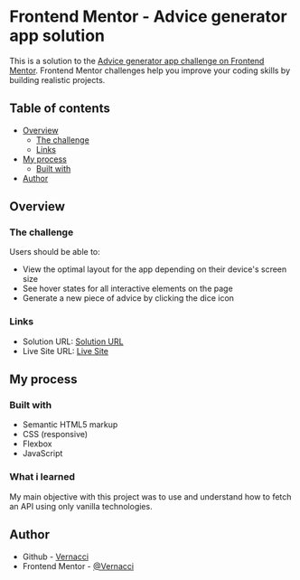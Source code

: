 # Frontend Mentor - Advice generator app solution

This is a solution to the [Advice generator app challenge on Frontend Mentor](https://www.frontendmentor.io/challenges/advice-generator-app-QdUG-13db). Frontend Mentor challenges help you improve your coding skills by building realistic projects.

## Table of contents

- [Overview](#overview)
  - [The challenge](#the-challenge)
  - [Links](#links)
- [My process](#my-process)
  - [Built with](#built-with)
- [Author](#author)

## Overview

### The challenge

Users should be able to:

- View the optimal layout for the app depending on their device's screen size
- See hover states for all interactive elements on the page
- Generate a new piece of advice by clicking the dice icon

### Links

- Solution URL: [Solution URL](https://github.com/Vernacci)
- Live Site URL: [Live Site](https://vernacci.github.io/advice-generator-app-main/)

## My process

### Built with

- Semantic HTML5 markup
- CSS (responsive)
- Flexbox
- JavaScript

### What i learned

My main objective with this project was to use and understand how to fetch an API
using only vanilla technologies.

## Author

- Github - [Vernacci](https://github.com/Vernacci)
- Frontend Mentor - [@Vernacci](https://www.frontendmentor.io/profile/Vernacci)
